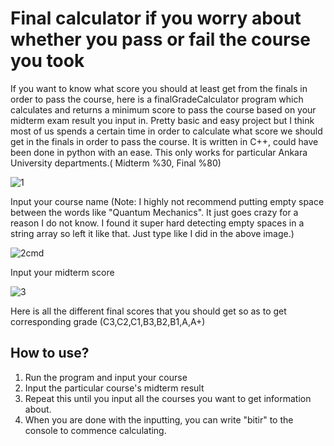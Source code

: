 # Final calculator if you worry about whether you pass or fail the course you took

If you want to know what score you should at least get from the finals in order to pass the course, here is a finalGradeCalculator program which calculates and returns a minimum score to pass the course based on your midterm exam result you input in. Pretty basic and easy project but I think most of us spends a certain time in order to calculate what score we should get in the finals in order to pass the course. It is written in C++, could have been done in python with an ease. This only works for particular Ankara University departments.( Midterm %30, Final %80)


![1](https://user-images.githubusercontent.com/99681931/210558081-d5f0b05a-9af1-4e5a-9ce0-70e619d6520a.jpg)

Input your course name (Note: I highly not recommend putting empty space between the words like "Quantum Mechanics". It just goes crazy for a reason I do not know. I found it super hard detecting empty spaces in a string array so left it like that. Just type like I did in the above image.)

![2cmd](https://user-images.githubusercontent.com/99681931/210558084-eda30c26-1faa-4dc4-a183-45bd219bb2c7.jpg)

Input your midterm score

![3](https://user-images.githubusercontent.com/99681931/210558085-3b6bc40c-0c7e-4ddf-852b-ea12d941e573.jpg)

Here is all the different final scores that you should get so as to get corresponding grade (C3,C2,C1,B3,B2,B1,A,A+)


## How to use?


1. Run the program and input your course
2. Input the particular course's midterm result
3. Repeat this until you input all the courses you want to get information about.
4. When you are done with the inputting, you can write "bitir" to the console to commence calculating.
